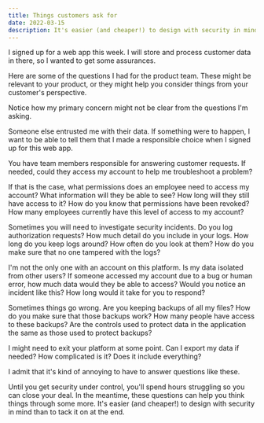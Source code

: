 ```yaml
---
title: Things customers ask for
date: 2022-03-15
description: It's easier (and cheaper!) to design with security in mind than to tack it on at the end.
---
```


I signed up for a web app this week. I will store and process customer data in there, so I wanted to get some assurances. 

Here are some of the questions I had for the product team. These might be relevant to your product, or they might help you consider things from your customer's perspective.

Notice how my primary concern might not be clear from the questions I'm asking. 

Someone else entrusted me with their data. If something were to happen, I want to be able to tell them that I made a responsible choice when I signed up for this web app.

You have team members responsible for answering customer requests. If needed, could they access my account to help me troubleshoot a problem?

If that is the case, what permissions does an employee need to access my account? What information will they be able to see? How long will they still have access to it? How do you know that permissions have been revoked? How many employees currently have this level of access to my account? 

Sometimes you will need to investigate security incidents. Do you log authorization requests? How much detail do you include in your logs. How long do you keep logs around? How often do you look at them? How do you make sure that no one tampered with the logs?

I'm not the only one with an account on this platform. Is my data isolated from other users? If someone accessed my account due to a bug or human error, how much data would they be able to access? Would you notice an incident like this? How long would it take for you to respond?

Sometimes things go wrong. Are you keeping backups of all my files? How do you make sure that those backups work? How many people have access to these backups? Are the controls used to protect data in the application the same as those used to protect backups? 

I might need to exit your platform at some point. Can I export my data if needed? How complicated is it? Does it include everything?

I admit that it's kind of annoying to have to answer questions like these. 

Until you get security under control, you'll spend hours struggling so you can close your deal. In the meantime, these questions can help you think things through some more. It's easier (and cheaper!) to design with security in mind than to tack it on at the end.
